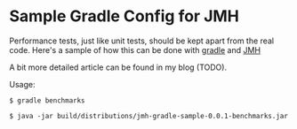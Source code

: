 Sample Gradle Config for JMH
============================

Performance tests, just like unit tests, should be kept apart from the real code.
Here's a sample of how this can be done with [gradle](http://gradle.org) and
[JMH](http://openjdk.java.net/projects/code-tools/jmh/)

A bit more detailed article can be found in my blog (TODO).

Usage:

```
$ gradle benchmarks

$ java -jar build/distributions/jmh-gradle-sample-0.0.1-benchmarks.jar
```
